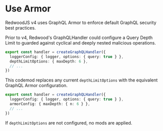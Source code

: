 # Use Armor

RedwoodJS v4 uses GraphQL Armor to enforce default GraphQL security best practices.

Prior to v4, Redwood's GraphQLHandler could configure a Query Depth Limit​ to guarded against cyclical and deeply nested malicious operations.

```ts
export const handler = createGraphQLHandler({
  loggerConfig: { logger, options: { query: true } },
  depthLimitOptions: { maxDepth: 6 },
  // ...
})
```

This codemod replaces any current `depthLimitOptions` with the equivalent GraphQL Armor  configuration.

```ts
export const handler = createGraphQLHandler({
  loggerConfig: { logger, options: { query: true } },
  armorConfig: { maxDepth: { n: 6 } },
  // ...
})
```

If `depthLimitOptions` are not configured, no mods are applied.

